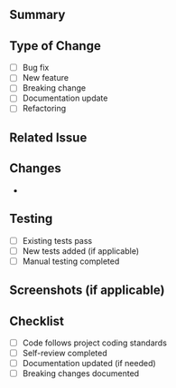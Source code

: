 ## Summary
<!-- Brief description of what this PR does -->

## Type of Change
- [ ] Bug fix
- [ ] New feature
- [ ] Breaking change
- [ ] Documentation update
- [ ] Refactoring

## Related Issue
<!-- Closes #123 or Fixes #456 -->

## Changes
<!-- Key changes made in this PR -->
-

## Testing
<!-- How these changes were tested -->
- [ ] Existing tests pass
- [ ] New tests added (if applicable)
- [ ] Manual testing completed

## Screenshots (if applicable)
<!-- Add screenshots for UI changes -->

## Checklist
- [ ] Code follows project coding standards
- [ ] Self-review completed
- [ ] Documentation updated (if needed)
- [ ] Breaking changes documented
